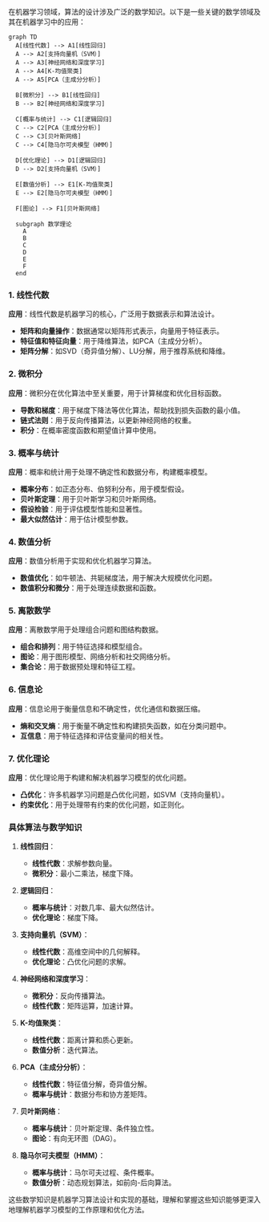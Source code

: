 在机器学习领域，算法的设计涉及广泛的数学知识。以下是一些关键的数学领域及其在机器学习中的应用：

```mermaid
graph TD
  A[线性代数] --> A1[线性回归]
  A --> A2[支持向量机（SVM）]
  A --> A3[神经网络和深度学习]
  A --> A4[K-均值聚类]
  A --> A5[PCA（主成分分析）]

  B[微积分] --> B1[线性回归]
  B --> B2[神经网络和深度学习]

  C[概率与统计] --> C1[逻辑回归]
  C --> C2[PCA（主成分分析）]
  C --> C3[贝叶斯网络]
  C --> C4[隐马尔可夫模型（HMM）]

  D[优化理论] --> D1[逻辑回归]
  D --> D2[支持向量机（SVM）]

  E[数值分析] --> E1[K-均值聚类]
  E --> E2[隐马尔可夫模型（HMM）]

  F[图论] --> F1[贝叶斯网络]

  subgraph 数学理论
    A
    B
    C
    D
    E
    F
  end
```

### 1. 线性代数
**应用**：线性代数是机器学习的核心，广泛用于数据表示和算法设计。
- **矩阵和向量操作**：数据通常以矩阵形式表示，向量用于特征表示。
- **特征值和特征向量**：用于降维算法，如PCA（主成分分析）。
- **矩阵分解**：如SVD（奇异值分解）、LU分解，用于推荐系统和降维。

### 2. 微积分
**应用**：微积分在优化算法中至关重要，用于计算梯度和优化目标函数。
- **导数和梯度**：用于梯度下降法等优化算法，帮助找到损失函数的最小值。
- **链式法则**：用于反向传播算法，以更新神经网络的权重。
- **积分**：在概率密度函数和期望值计算中使用。

### 3. 概率与统计
**应用**：概率和统计用于处理不确定性和数据分布，构建概率模型。
- **概率分布**：如正态分布、伯努利分布，用于模型假设。
- **贝叶斯定理**：用于贝叶斯学习和贝叶斯网络。
- **假设检验**：用于评估模型性能和显著性。
- **最大似然估计**：用于估计模型参数。

### 4. 数值分析
**应用**：数值分析用于实现和优化机器学习算法。
- **数值优化**：如牛顿法、共轭梯度法，用于解决大规模优化问题。
- **数值积分和微分**：用于处理连续数据和函数。

### 5. 离散数学
**应用**：离散数学用于处理组合问题和图结构数据。
- **组合和排列**：用于特征选择和模型组合。
- **图论**：用于图形模型、网络分析和社交网络分析。
- **集合论**：用于数据预处理和特征工程。

### 6. 信息论
**应用**：信息论用于衡量信息和不确定性，优化通信和数据压缩。
- **熵和交叉熵**：用于衡量不确定性和构建损失函数，如在分类问题中。
- **互信息**：用于特征选择和评估变量间的相关性。

### 7. 优化理论
**应用**：优化理论用于构建和解决机器学习模型的优化问题。
- **凸优化**：许多机器学习问题是凸优化问题，如SVM（支持向量机）。
- **约束优化**：用于处理带有约束的优化问题，如正则化。

### 具体算法与数学知识

1. **线性回归**：
   - **线性代数**：求解参数向量。
   - **微积分**：最小二乘法，梯度下降。

2. **逻辑回归**：
   - **概率与统计**：对数几率、最大似然估计。
   - **优化理论**：梯度下降。

3. **支持向量机（SVM）**：
   - **线性代数**：高维空间中的几何解释。
   - **优化理论**：凸优化问题的求解。

4. **神经网络和深度学习**：
   - **微积分**：反向传播算法。
   - **线性代数**：矩阵运算，加速计算。

5. **K-均值聚类**：
   - **线性代数**：距离计算和质心更新。
   - **数值分析**：迭代算法。

6. **PCA（主成分分析）**：
   - **线性代数**：特征值分解，奇异值分解。
   - **概率与统计**：数据分布和协方差矩阵。

7. **贝叶斯网络**：
   - **概率与统计**：贝叶斯定理、条件独立性。
   - **图论**：有向无环图（DAG）。

8. **隐马尔可夫模型（HMM）**：
   - **概率与统计**：马尔可夫过程、条件概率。
   - **数值分析**：动态规划算法，如前向-后向算法。

这些数学知识是机器学习算法设计和实现的基础，理解和掌握这些知识能够更深入地理解机器学习模型的工作原理和优化方法。
